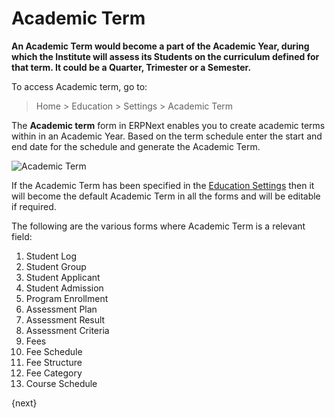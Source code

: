 <!-- add-breadcrumbs -->
# Academic Term

**An Academic Term would become a part of the Academic Year, during which the Institute will assess its Students on the curriculum defined for that term. It could be a Quarter, Trimester or a Semester.**

To access Academic term, go to:

> Home > Education > Settings > Academic Term

The **Academic term** form in ERPNext enables you to create academic terms within in an Academic Year. Based on the term schedule enter the start and end date for the schedule and generate the Academic Term.

![Academic Term](/docs/v12/assets/img/education/education-term.png)

If the Academic Term has been specified in the [Education Settings](/docs/v12/user/manual/en/education/education-settings) then it will become the default Academic Term in all the forms and will be editable if required.

The following are the various forms where Academic Term is a relevant field:

1. Student Log
1. Student Group
1. Student Applicant
1. Student Admission
1. Program Enrollment
1. Assessment Plan
1. Assessment Result
1. Assessment Criteria
1. Fees
1. Fee Schedule
1. Fee Structure
1. Fee Category
1. Course Schedule

{next}